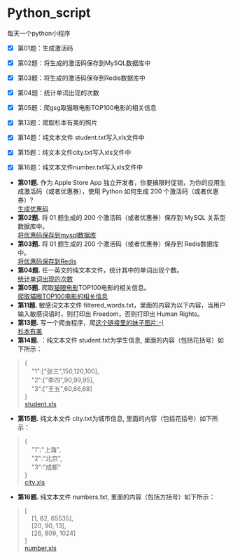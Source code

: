 # Python_script
每天一个python小程序<br>
- [x] 第01题：生成激活码<br>
- [x] 第02题：将生成的激活码保存到MySQL数据库中<br>
- [x] 第03题：将生成的激活码保存到Redis数据库中<br>
- [x] 第04题：统计单词出现的次数<br>
- [x] 第05题：爬gsg取猫眼电影TOP100电影的相关信息<br>
- [x] 第13题：爬取杉本有美的照片<br>
- [x] 第14题：纯文本文件 student.txt写入xls文件中<br>
- [x] 第15题：纯文本文件city.txt写入xls文件中<br>
- [x] 第16题：纯文本文件number.txt写入xls文件中<br>


* **第01题.** 作为 Apple Store App 独立开发者，你要搞限时促销，为你的应用生成激活码（或者优惠券），使用 Python 如何生成 200 个激活码（或者优惠券）?<br>
[生成优惠码](https://github.com/Tyella/Python_script/blob/master/01/uuid_file.py)<br>
* **第02题.** 将 01 题生成的 200 个激活码（或者优惠券）保存到 MySQL 关系型数据库中。<br>
[将优惠码保存到mysql数据库](https://github.com/Tyella/Python_script/blob/master/02/uuid_mysql.py)<br>
* **第03题.** 将 01 题生成的 200 个激活码（或者优惠券）保存到 Redis数据库中。<br>
[将优惠码保存到Redis](https://github.com/Tyella/Python_script/blob/master/03/uuid_redis.py)
* **第04题.** 任一英文的纯文本文件，统计其中的单词出现个数。 <br>
[统计单词出现的次数](https://github.com/Tyella/Python_script/blob/master/04/count_words.py)<br>
* **第05题.** 爬取[猫眼电影](http://maoyan.com/board/4)TOP100电影的相关信息。<br>
[爬取猫眼TOP100电影的相关信息](https://github.com/Tyella/Python_script/blob/master/05/maoyan_movie.py)<br>
* **第11题.** 敏感词文本文件 filtered_words.txt，里面的内容为以下内容，当用户输入敏感词语时，则打印出 Freedom，否则打印出 Human Rights。<br>
* **第13题.** 写一个爬虫程序，爬[这个链接里的妹子图片:-)](http://tieba.baidu.com/p/2166231880)<br>
[杉本有美](https://github.com/Tyella/Python_script/blob/master/13/picture.py)<br>
* **第14题.** ：纯文本文件 student.txt为学生信息, 里面的内容（包括花括号）如下所示：<br>
> {<br>
	 &nbsp;&nbsp;&nbsp;&nbsp;"1":["张三",150,120,100],<br>
	 &nbsp;&nbsp;&nbsp;&nbsp;"2":["李四",90,99,95],<br>
	 &nbsp;&nbsp;&nbsp;&nbsp;"3":["王五",60,66,68]<br>
    }<br>
[student.xls](https://github.com/Tyella/Python_script/blob/master/14/student_xls.py)
* **第15题.** 纯文本文件 city.txt为城市信息, 里面的内容（包括花括号）如下所示：<br>
> {<br>
&nbsp;&nbsp;&nbsp;&nbsp;"1":"上海",<br>
&nbsp;&nbsp;&nbsp;&nbsp;"2":"北京",<br>
&nbsp;&nbsp;&nbsp;&nbsp;"3":"成都"<br>
}<br>
[city.xls](https://github.com/Tyella/Python_script/blob/master/15/city_xls.py)
* **第16题.** 纯文本文件 numbers.txt, 里面的内容（包括方括号）如下所示：<br>
> [<br>
	&nbsp;&nbsp;&nbsp;&nbsp;[1, 82, 65535],<br>
	&nbsp;&nbsp;&nbsp;&nbsp;[20, 90, 13],<br>
	&nbsp;&nbsp;&nbsp;&nbsp;[26, 809, 1024]<br>
]<br>
[number.xls](https://github.com/Tyella/Python_script/blob/master/16/number_xls.py)
